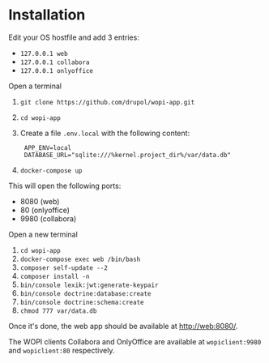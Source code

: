 # Installation

Edit your OS hostfile and add 3 entries:

- `127.0.0.1 web`
- `127.0.0.1 collabora`
- `127.0.0.1 onlyoffice`

Open a terminal

1. `git clone https://github.com/drupol/wopi-app.git`
2. `cd wopi-app`
3. Create a file `.env.local` with the following content:

   ```env
    APP_ENV=local
    DATABASE_URL="sqlite:///%kernel.project_dir%/var/data.db"
   ```

5. `docker-compose up`

This will open the following ports:

- 8080 (web)
- 80 (onlyoffice)
- 9980 (collabora)

Open a new terminal

1. `cd wopi-app`
2. `docker-compose exec web /bin/bash`
3. `composer self-update --2`
4. `composer install -n`
5. `bin/console lexik:jwt:generate-keypair`
6. `bin/console doctrine:database:create`
7. `bin/console doctrine:schema:create`
8. `chmod 777 var/data.db`

Once it's done, the web app should be available at [http://web:8080/](http://web:8080/).

The WOPI clients Collabora and OnlyOffice are available at `wopiclient:9980` and `wopiclient:80` respectively.
